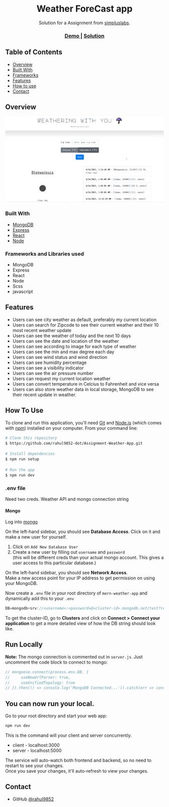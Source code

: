 <!-- Please update value in the {}  -->

<h1 align="center">Weather ForeCast app</h1>

<div align="center">
   Solution for a Assignment from  <a href="#" target="_blank">simpluslabs</a>.
</div>

<div align="center">
  <h3>
    <a href="https://newweatherapp1.herokuapp.com/">
      Demo
    </a>
    <span> | </span>
    <a href="https://github.com/rahul9852-dot/mern-weather-app">
      Solution
    </a>
  </h3>
</div>

<!-- TABLE OF CONTENTS -->

## Table of Contents

- [Overview](#overview)
- [Built With](#built-with)
- [Frameworks](#Frameworks-and-Libraries-used)
- [Features](#features)
- [How to use](#how-to-use) 
- [Contact](#contact)


<!-- OVERVIEW -->

## Overview

![screenshot](https://github.com/rahul9852-dot/mern-weather-app/blob/master/client/src/assets/Fonts/weather.png)

### Built With

- [MongoDB](https://www.mongodb.com/)
- [Express](https://expressjs.com/)
- [React](https://reactjs.org/)
- [Node](https://nodejs.org/en/)

### Frameworks and Libraries used

- MongoDB
- Express
- React
- Node
- Scss
- javascript

## Features

- Users can see city weather as default, preferably my current location
- Users can search for Zipcode to see their current weather and their 10 most recent weather update 
- Users can see the weather of today and the next 10 days
- Users can see the date and location of the weather
- Users can see according to image for each type of weather
- Users can see the min and max degree each day
- Users can see wind status and wind direction
- Users can see humidity percentage
- Users can see a visibility indicator
- Users can see the air pressure number
- Users can request my current location weather
- Users can convert temperature in Celcius to Fahrenheit and vice versa
- Users can also store weather data in local storage, MongoDB to see their recent update in weather.

## How To Use

<!-- Example: -->

To clone and run this application, you'll need [Git](https://git-scm.com) and [Node.js](https://nodejs.org/en/download/) (which comes with [npm](http://npmjs.com)) installed on your computer. From your command line:

```bash
# Clone this repository
$ https://github.com/rahul9852-dot/Assignment-Weather-App.git

# Install dependencies
$ npm run setup

# Run the app
$ npm run dev
```

### .env file
Need two creds. Weather API and mongo connection string

#### Mongo
Log into [mongo](https://account.mongodb.com/account/login)

On the left-hand sidebar, you should see **Database Access**. Click on it and make a new user for yourself.  
1. Click on `Add New Database User`
2. Create a new user by filling out `username` and `password`  
(this will be different creds than your actual mongo account. This gives a user access to this particular database.)

On the left-hand sidebar, you should see **Network Access**.  
Make a new access point for your IP address to get permission on using your MongoDB.

Now create a `.env` file in your root directory of `mern-weather-app` and dynamically add this to your `.env`
```javascript
DB=mongodb+srv://<username>:<password>@<cluster-id>.mongodb.net/test?retryWrites=true&w=majority
```
To get the cluster-ID, go to **Clusters** and click on **Connect > Connect your application** to get a more detailed view of how the DB string should look like. 


## Run Locally
**Note:** The mongo connection is commented out in `server.js`. Just uncomment the code block to connect to mongo:
```javascript
// mongoose.connect(process.env.DB, {
//     useNewUrlParser: true,
//     useUnifiedTopology: true
// }).then(() => console.log('MongoDB Connected...')).catch(err => console.log(err));
```

## You can now run your local.  
Go to your root directory and start your web app:
```javascript
npm run dev
```
This is the command will your client and server concurrently. 
- client - localhost:3000
- server - localhost:5000

The service will auto-watch both frontend and backend, so no need to restart to see your changes.  
Once you save your changes, it'll auto-refresh to view your changes.


## Contact

- GitHub [@rahul9852](https://github.com/rahul9852-dot)






















